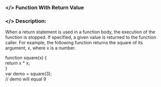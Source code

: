 ### </> Function With Return Value

### </> Description:
When a return statement is used in a function body, the execution of the function is stopped. If specified, a given value is returned to the function caller. For example, the following function returns the square of its argument, x, where x is a number.<br>

function square(x) {<br>
   return x * x;<br>
}<br>
var demo = square(3);<br>
// demo will equal 9<br>


